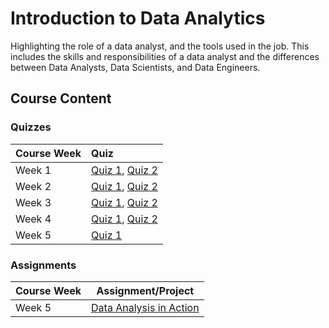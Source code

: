 # Introduction to Data Analytics

Highlighting the role of a data analyst, and the tools used in the job. This includes the skills and responsibilities of a data analyst and the differences between Data Analysts, Data Scientists, and Data Engineers.

## Course Content

### Quizzes

| Course Week | Quiz|
| :--- | :--- |
| Week 1 | [Quiz 1](Quizzes/Modern-data-ecosystem-and-the-role-of-data-analytics.md), [Quiz 2](Quizzes/The-data-analyst-role.md) |
| Week 2 | [Quiz 1](Quizzes/The-data-ecosystem-and-languages-for-data-professionals.md), [Quiz 2](Quizzes/Understanding-data-repositories-and-big-data-platforms.md) |
| Week 3 | [Quiz 1](Quizzes/Gathering-data.md), [Quiz 2](Quizzes/Wrangling-data.md) |
| Week 4 | [Quiz 1](Quizzes/Analyzing-and-mining-data.md), [Quiz 2](Quizzes/Communicating-data-analysis-findings.md) |
| Week 5 | [Quiz 1](Quizzes/Opportunities-and-learning-paths.md) |

### Assignments

| Course Week | Assignment/Project|
| :--- | :---: |
| Week 5 | [Data Analysis in Action](Assignments/Data-analysis-in-action.md) |
